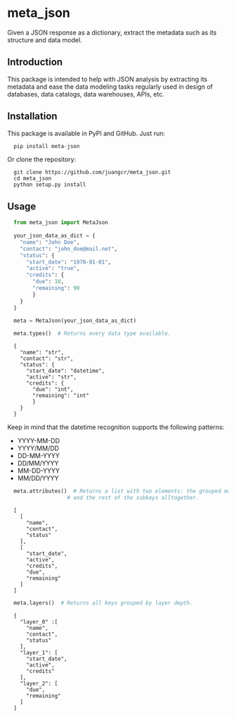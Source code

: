# meta_json

Given a JSON response as a dictionary, extract the metadata such as its structure and data model. 


## Introduction

This package is intended to help with JSON analysis by extracting its metadata and ease the data modeling tasks regularly used in design of databases, data catalogs, data warehouses, APIs, etc. 


## Installation

This package is available in PyPI and GitHub. Just run:

```python
  pip install meta-json
```

Or clone the repository:

```console
  git clone https://github.com/juangcr/meta_json.git 
  cd meta_json
  python setup.py install
```

## Usage

```python
  from meta_json import MetaJson
  
  your_json_data_as_dict = {
    "name": "John Doe",
    "contact": "john_doe@mail.net",
    "status": {
      "start_date": "1970-01-01",
      "active": "true",
      "credits": {
        "due": 10,
        "remaining": 90
        }
    }
  }

  meta = MetaJson(your_json_data_as_dict)
  
  meta.types()  # Returns every data type available.
```

```console
  {
    "name": "str",
    "contact": "str", 
    "status": {
      "start_date": "datetime",
      "active": "str",
      "credits": {
        "due": "int",
        "remaining": "int"
        }
    }
  }
```

Keep in mind that the datetime recognition supports the following patterns:

- YYYY-MM-DD
- YYYY/MM/DD
- DD-MM-YYYY
- DD/MM/YYYY
- MM-DD-YYYY
- MM/DD/YYYY

```python
  meta.attributes()  # Returns a list with two elements: the grouped main keys
                   # and the rest of the subkeys alltogether.
```

```console
  [
    [
      "name",
      "contact",
      "status"
    ],
    [
      "start_date",
      "active",
      "credits",
      "due",
      "remaining"
    ]
  ]
```

```python
  meta.layers()  # Returns all keys grouped by layer depth.
```

```console
  {
    "layer_0" :[
      "name",
      "contact",
      "status"
    ],
    "layer_1": [
      "start_date",
      "active",
      "credits"
    ],
    "layer_2": [
      "due",
      "remaining"
    ]
  ]
```

